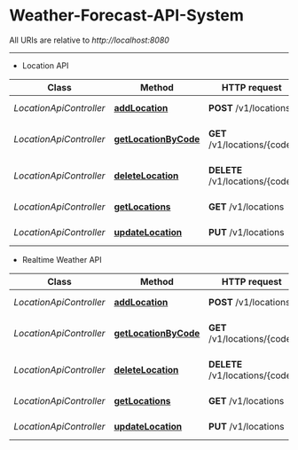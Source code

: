 # Weather-Forecast-API-System

All URIs are relative to *http://localhost:8080*

-----------------------------------------------------

- Location API

 Class                   | Method                                                         | HTTP request                    | Description                
-------------------------|----------------------------------------------------------------|---------------------------------|----------------------------
 *LocationApiController* | [**addLocation**](docs/LocationApi.md#addLocation)             | **POST** /v1/locations          | Adds a location            
 *LocationApiController* | [**getLocationByCode**](docs/LocationApi.md#getLocationByCode) | **GET** /v1/locations/{code}    | Get location by code       
 *LocationApiController* | [**deleteLocation**](docs/LocationApi.md#deleteLocation)       | **DELETE** /v1/locations/{code} | Deletes a location by code 
 *LocationApiController* | [**getLocations**](docs/LocationApi.md#getLocations)           | **GET** /v1/locations           | Returns all locations      
 *LocationApiController* | [**updateLocation**](docs/LocationApi.md#updateLocation)       | **PUT** /v1/locations           | Updates a location         

- Realtime Weather API

 Class                   | Method                                                         | HTTP request                    | Description                
-------------------------|----------------------------------------------------------------|---------------------------------|----------------------------
 *LocationApiController* | [**addLocation**](docs/LocationApi.md#addLocation)             | **POST** /v1/locations          | Adds a location            
 *LocationApiController* | [**getLocationByCode**](docs/LocationApi.md#getLocationByCode) | **GET** /v1/locations/{code}    | Get location by code       
 *LocationApiController* | [**deleteLocation**](docs/LocationApi.md#deleteLocation)       | **DELETE** /v1/locations/{code} | Deletes a location by code 
 *LocationApiController* | [**getLocations**](docs/LocationApi.md#getLocations)           | **GET** /v1/locations           | Returns all locations      
 *LocationApiController* | [**updateLocation**](docs/LocationApi.md#updateLocation)       | **PUT** /v1/locations           | Updates a location         
